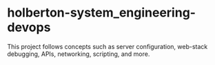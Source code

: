 # holberton-system_engineering-devops
This project follows concepts such as server configuration, web-stack debugging, APIs, networking, scripting, and more.
